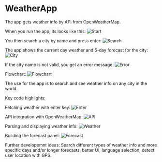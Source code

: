 # WeatherApp
The app gets weather info by API from OpenWeatherMap.

When you run the app, its looks like this:
![Start](https://github.com/user-attachments/assets/a14a4815-b1f9-4071-8f1b-e89bbad81b8a)

You then search a city by name and press enter:
![Search](https://github.com/user-attachments/assets/f8660c9a-b113-4e06-9443-1eb67358f1fa)

The app shows the current day weather and 5-day forecast for the city:
![City](https://github.com/user-attachments/assets/a9e06a04-fd4c-481b-80f6-327dd812df3f)

If the city name is not valid, you get an error message:
![Error](https://github.com/user-attachments/assets/aed5604e-21e3-4002-b43c-6bde348c1940)

Flowchart: ![Flowchart](https://github.com/user-attachments/assets/6ea66db6-475b-4ca1-bba2-122f8212c34f)

The use for the app is to search and see weather info on any city in the world.

Key code highlights:

Fetching weather with enter key:
![Enter](https://github.com/user-attachments/assets/93598f80-8d58-4327-9351-15257dbd5e82)

API integration with OpenWeatherMap:
![API](https://github.com/user-attachments/assets/55184b96-00c9-4b9d-9a7c-8c02c93fc1fd)

Parsing and displaying weather info:
![Weather](https://github.com/user-attachments/assets/808d2047-75d3-4319-800b-111ccdaaccaa)

Building the forecast panel:
![Forecast](https://github.com/user-attachments/assets/54959c94-bb08-4348-a0ac-cf7efa268557)

Further developemnt ideas:
Search different types of weather info and more specific days and/or longer forecasts, better UI, language selection, detect user location with GPS.

